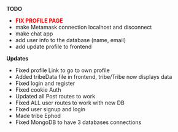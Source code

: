 **TODO**
- <span style="color:red"><b>FIX PROFILE PAGE</b><span>
- make Metamask connection localhost and disconnect 
- make chat app
- add user info to the database (name, email)
- add update profile to frontend

**Updates**
- Fixed profile Link to go to own profile
- Added tribeData file in frontend, tribe/Tribe now displays data
- Fixed login and register
- Fixed cookie Auth
- Updated all Post routes to work 
- Fixed ALL user routes to work with new DB
- Fixed user signup and login
- Made tribe Ephod
- Fixed MongoDB to have 3 databases connections
